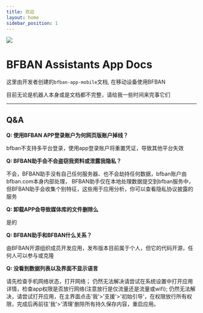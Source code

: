 ```yaml
---
title: 欢迎
layout: home
sidebar_position: 1
---
```


![](https://camo.githubusercontent.com/16b1c90d11cb4c534e19449003b908203b77f70e8f4a981a305c9997ca653048/68747470733a2f2f626662616e2d6170702e636162626167656c6f6c2e6e65742f696d616765732f6769746875622e6170702e626967706963747572652e6a7067)

# BFBAN Assistants App Docs

这里由开发者创建的`bfban-app-mobile`文档, 在移动设备使用BFBAN

目前无论是机器人本身或是文档都不完整，请给我一些时间来完事它们

---

## Q&A

**Q: 使用BFBAN APP登录账户为何网页版账户掉线？**

bfban不支持多平台登录，使用app登录账户将重置凭证，导致其他平台失效

**Q: BFBAN助手会不会盗窃我资料或泄露我隐私？**

不会，BFBAN助手没有自己任何服务器、也不会劫持任何数据，bfban账户由bfban.com本身内部处理， BFBAN助手仅在本地处理数据提交到bfban服务中，但BFBAN助手会收集个别特征，这些用于应用分析，你可以查看隐私协议披露的服务

**Q: 卸载APP会导致媒体库的文件删除么**

是的

**Q: BFBAN助手和BFBAN什么关系？**

由BFBAN开源组织成员开发应用，发布版本目前属于个人，但它的代码开源，任何人可以参与或克隆

**Q: 没看到数据列表以及界面不显示语言**

请先检查手机网络状态，打开网络； 仍然无法解决请尝试在系统设置中打开应用详情，检查app权限是否放行网络(注意放行是仅流量还是流量或wifi); 仍然无法解决，请尝试打开应用，在主界面点击'我'>'支援'>'初始引导'，在权限放行所有权限，完成后再前往'我'>'清理'删除所有持久保存内容，重启应用。
